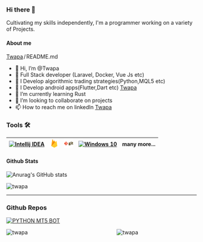 
### Hi there 👋

Cultivating my skills independently, I'm a programmer working on a variety of  Projects.

#### About me
  <div class="text-mono text-small mb-3">
        <a href="/twapa" class="no-underline Link--primary">Twapa</a><span class="color-fg-muted d-inline-block" style="padding:0px 2px;">/</span>README<span class="color-fg-muted">.md</span>
      </div>
<ul>
<li><g-emoji class="g-emoji" alias="wave" fallback-src="https://github.githubassets.com/images/icons/emoji/unicode/1f44b.png">👋</g-emoji> Hi, I’m @Twapa</li>
<li><g-emoji class="g-emoji" alias="eyes" fallback-src="https://github.githubassets.com/images/icons/emoji/unicode/1f440.png">👀</g-emoji> Full Stack developer (Laravel, Docker, Vue Js etc)</li>
<li><g-emoji class="g-emoji" alias="eyes" fallback-src="https://github.githubassets.com/images/icons/emoji/unicode/1f440.png">👀</g-emoji> I Develop algorithmic trading strategies(Python,MQL5 etc)</li>
<li><g-emoji class="g-emoji" alias="eyes" fallback-src="https://github.githubassets.com/images/icons/emoji/unicode/1f440.png">💞️</g-emoji> I Develop android apps(Flutter,Dart etc) <a href="https://play.google.com/store/apps/developer?id=Mathewz" rel="MY APPS">Twapa</a></li> 
<li><g-emoji class="g-emoji" alias="seedling" fallback-src="https://github.githubassets.com/images/icons/emoji/unicode/1f331.png">🌱</g-emoji> I’m currently learning Rust </li>
<li><g-emoji class="g-emoji" alias="revolving_hearts" fallback-src="https://github.githubassets.com/images/icons/emoji/unicode/1f49e.png">💞️</g-emoji> I’m looking to collaborate on projects</li>
<li><g-emoji class="g-emoji" alias="mailbox" fallback-src="https://github.githubassets.com/images/icons/emoji/unicode/1f4eb.png">📫</g-emoji> How to reach me on linkedIn <a href="https://www.linkedin.com/in/twapa/" rel="nofollow">Twapa</a></li>
</ul>

### Tools 🛠️

| [<img src="https://logonoid.com/images/thumbs/intellij-idea-logo.png" alt="Intellij IDEA" width="24">](https://www.jetbrains.com/idea/) |  [<img src="https://raw.githubusercontent.com/github/explore/80688e429a7d4ef2fca1e82350fe8e3517d3494d/topics/firebase/firebase.png" alt="firebase" width="24">](https://firebase.google.com/) | [<img src="https://raw.githubusercontent.com/github/explore/80688e429a7d4ef2fca1e82350fe8e3517d3494d/topics/git/git.png" alt="Git" width="24">](https://git-scm.com/) | [<img src="https://p1.hiclipart.com/preview/479/432/6/microsoft-windows-8-logo-microsoft-windows-logo-png-clipart.jpg" alt="Windows 10" width="24">](https://it.wikipedia.org/wiki/Windows_10) | many more...
|---|---|---|---|---|

#### Github Stats

![Anurag's GitHub stats](https://github-readme-stats.vercel.app/api?username=twapa&show_icons=true&theme=radical)


<div class="Box-body p-4">
<p align="left">
  <img src="https://komarev.com/ghpvc/?username=twapa&label=Profile%200views&color=129e00&style=plastic" alt="twapa" /> </p>
<hr/>


### Github Repos

[![PYTHON MT5 BOT ](https://github-readme-stats.vercel.app/api/pin/?username=twapa&repo=MT5-PYTHON-BOT&show_owner=true&theme=onedark)](https://github.com/Twapa/MT5-PYTHON-BOT)

<span>
  <p><img align="right" width="42%" src="https://github-readme-stats.vercel.app/api/top-langs?username=twapa&show_icons=true&locale=en&layout=compact" alt="twapa" /></p>
<p><img align="left" width="50%" src="https://github-readme-streak-stats.herokuapp.com/?user=twapa" alt="twapa" /></p>
  

</span>









